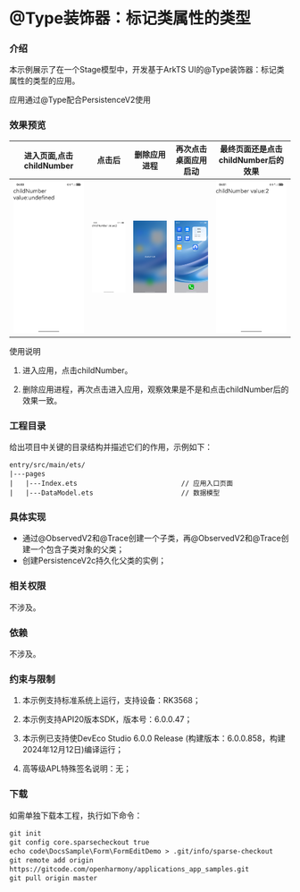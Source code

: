 # @Type装饰器：标记类属性的类型

### 介绍

本示例展示了在一个Stage模型中，开发基于ArkTS UI的@Type装饰器：标记类属性的类型的应用。

应用通过@Type配合PersistenceV2使用
### 效果预览

| 进入页面,点击childNumber                      | 点击后                        | 删除应用进程                     | 再次点击桌面应用启动                 | 最终页面还是点击childNumber后的效果    |
|----------------------------|----------------------------|----------------------------|----------------------------|----------------------------|
| ![image](screenshot/1.png) | ![image](screenshot/2.png) | ![image](screenshot/3.png) | ![image](screenshot/4.png) | ![image](screenshot/5.png) |

使用说明

1. 进入应用，点击childNumber。

2. 删除应用进程，再次点击进入应用，观察效果是不是和点击childNumber后的效果一致。

### 工程目录

给出项目中关键的目录结构并描述它们的作用，示例如下：

```
entry/src/main/ets/
|---pages
|   |---Index.ets                          // 应用入口页面
|   |---DataModel.ets                      // 数据模型
```

### 具体实现

* 通过@ObservedV2和@Trace创建一个子类，再@ObservedV2和@Trace创建一个包含子类对象的父类；
* 创建PersistenceV2c持久化父类的实例；


### 相关权限

不涉及。

### 依赖

不涉及。

### 约束与限制

1.  本示例支持标准系统上运行，支持设备：RK3568；

2. 本示例支持API20版本SDK，版本号：6.0.0.47；

3.  本示例已支持使DevEco Studio 6.0.0 Release (构建版本：6.0.0.858，构建 2024年12月12日)编译运行；

4. 高等级APL特殊签名说明：无；

### 下载

如需单独下载本工程，执行如下命令：

```
git init
git config core.sparsecheckout true
echo code\DocsSample\Form\FormEditDemo > .git/info/sparse-checkout
git remote add origin https://gitcode.com/openharmony/applications_app_samples.git
git pull origin master
```